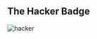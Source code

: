 ## The Hacker Badge

![hacker](https://img.shields.io/badge/hacker-%E2%88%9E-aaaaaa.svg?logo=data%3aimage%2fpng%3bbase64%2ciVBORw0KGgoAAAANSUhEUgAAABAAAAAQCAQAAAC1%2bjfqAAAABGdBTUEAALGPC%2fxhBQAAACBjSFJNAAB6JgAAgIQAAPoAAACA6AAAdTAAAOpgAAA6mAAAF3CculE8AAAAAmJLR0QAAKqNIzIAAAAJcEhZcwAADdcAAA3XAUIom3gAAAAHdElNRQfgBR8HJzGUXt1BAAABLElEQVQoz12RPyjEARTHP%2ffH3zoGyv90ZTIbLMpgZFCG29yCJCUZiSwsFilFokynbIThchkVAwNJkVIUkxThPoa7n8P3La%2fv%2b77Xe9%2bHGHXJO%2b9dsELEEqfcMeWSjYI47Zudxh1zzyZx0mlLRYzkBBm3RcR6w%2fnsJ8JAK5Uc8USac%2fqBEH2ccskAUUDUGSPGjbjmTL4zZlVhAsAXN3xRToAXnoFRCAMfxPN0C79RzBBEgRO6aOeWEdpI54vtVJPgILfDvAU8uOqhRWLKHkO5M9vM%2fpJk1C3XTdgYCHBD1SfnTIpJZx22zFWRkAC1XBHjhneuuaCGF5YZZ5MMBI4lzHposb1qh5h0N1cpmDrmp92ihh30zLr%2fApzw1X312DubA%2fbvaxpc8dHFwGaRb24HATzjRMpDAAAAJXRFWHRkYXRlOmNyZWF0ZQAyMDE2LTA1LTMxVDA3OjM5OjQ5KzAyOjAwaK%2bK0QAAACV0RVh0ZGF0ZTptb2RpZnkAMjAxNi0wNS0zMVQwNzozOTo0OSswMjowMBnyMm0AAAAZdEVYdFNvZnR3YXJlAHd3dy5pbmtzY2FwZS5vcmeb7jwaAAAAAElFTkSuQmCC)


